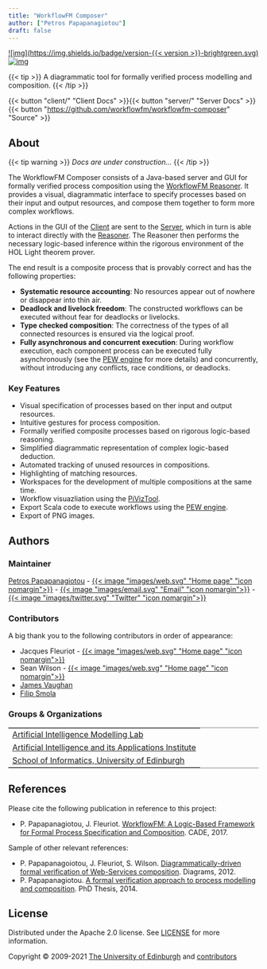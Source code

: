 ```yaml
---
title: "WorkflowFM Composer"
author: ["Petros Papapanagiotou"]
draft: false
---
```


[![img](https://img.shields.io/badge/version-{{< version >}}-brightgreen.svg)](https://github.com/workflowfm/workflowfm-reasoner/releases/latest) [![img](https://img.shields.io/badge/license-Apache%202.0-yellowgreen.svg)](https://opensource.org/licenses/Apache-2.0)

{{< tip >}}
A diagrammatic tool for formally verified process modelling and composition.
{{< /tip >}}

{{< button "client/" "Client Docs" >}}{{< button "server/" "Server Docs" >}}{{< button "https://github.com/workflowfm/workflowfm-composer" "Source" >}}


## About

{{< tip warning >}}
*Docs are under construction...*
{{< /tip >}}

The WorkflowFM Composer consists of a Java-based server and GUI for formally verified process composition using the [WorkflowFM Reasoner](http://docs.workflowfm.com/workflowfm-reasoner/). It provides a visual, diagrammatic interface to specify processes based on their input and output resources, and compose them together to form more complex workflows. 

Actions in the GUI of the [Client](client/) are sent to the [Server](server/), which in turn is able to interact directly with the [Reasoner](http://docs.workflowfm.com/workflowfm-reasoner/). The Reasoner then performs the necessary logic-based inference within the rigorous environment of the HOL Light theorem prover. 

The end result is a composite process that is provably correct and has the following properties:
- **Systematic resource accounting**: No resources appear out of nowhere or disappear into thin air.
- **Deadlock and livelock freedom**: The constructed workflows can be executed without fear for deadlocks or livelocks.
- **Type checked composition**: The correctness of the types of all connected resources is ensured via the logical proof.
- **Fully asynchronous and concurrent execution**: During workflow execution, each component process can be executed fully asynchronously (see the [PEW engine](http://docs.workflowfm.com/pew) for more details) and concurrently, without introducing any conflicts, race conditions, or deadlocks.


### Key Features

- Visual specification of processes based on ther input and output resources.
- Intuitive gestures for process composition.
- Formally verified composite processes based on rigorous logic-based reasoning.
- Simplified diagrammatic representation of complex logic-based deduction.
- Automated tracking of unused resources in compositions.
- Highlighting of matching resources.
- Workspaces for the development of multiple compositions at the same time.
- Workflow visuazliation using the [PiVizTool](http://frapu.de/bpm/piviztool.html).
- Export Scala code to execute workflows using the [PEW engine](http://docs.workflowfm.com/pew).
- Export of PNG images.


<a id="authors"></a>

## Authors


### Maintainer

[Petros Papapanagiotou](https://github.com/PetrosPapapa) - [{{< image "images/web.svg" "Home page" "icon nomargin">}}](https://homepages.inf.ed.ac.uk/ppapapan/) - [{{< image "images/email.svg" "Email" "icon nomargin">}}](mailto:petros@workflowfm.com?subject=WorkflowFM%20Reasoner) - [{{< image "images/twitter.svg" "Twitter" "icon nomargin">}}](https://twitter.com/petrospapapa)


### Contributors

A big thank you to the following contributors in order of appearance:


- Jacques Fleuriot - [{{< image "images/web.svg" "Home page" "icon nomargin">}}](https://homepages.inf.ed.ac.uk/jdf/)
- Sean Wilson - [{{< image "images/web.svg" "Home page" "icon nomargin">}}](https://www.seanw.org)
- [James Vaughan](https://github.com/JeVaughan)
- [Filip Smola](https://github.com/pilif0)



### Groups & Organizations


<table border="2" cellspacing="0" cellpadding="6" rules="groups" frame="hsides">
<tbody>
<tr>
<td class="org-left"><a href="https://aiml.inf.ed.ac.uk/">Artificial Intelligence Modelling Lab</a></td>
</tr>


<tr>
<td class="org-left"><a href="https://web.inf.ed.ac.uk/aiai">Artificial Intelligence and its Applications Institute</a></td>
</tr>


<tr>
<td class="org-left"><a href="https://www.ed.ac.uk/informatics/">School of Informatics, University of Edinburgh</a></td>
</tr>
</tbody>
</table>


<a id="references"></a>

## References

Please cite the following publication in reference to this project:

-   P. Papapanagiotou, J. Fleuriot. [WorkflowFM: A Logic-Based Framework for Formal Process Specification and Composition](https://link.springer.com/chapter/10.1007/978-3-319-63046-5%5F22). CADE, 2017.

Sample of other relevant references:

- P. Papapanagoiotou, J. Fleuriot, S. Wilson. [Diagrammatically-driven formal verification of Web-Services composition](https://link.springer.com/chapter/10.1007/978-3-642-31223-6_25). Diagrams, 2012.
- P. Papapanagiotou. [A formal verification approach to process modelling and composition](https://era.ed.ac.uk/handle/1842/17863). PhD Thesis, 2014.


## License

Distributed under the Apache 2.0 license. See [LICENSE](https://github.com/workflowfm/workflowfm-composer/blob/master/LICENSE) for more information.

Copyright &copy; 2009-2021 [The University of Edinburgh](https://www.ed.ac.uk/) and [contributors](#authors)
